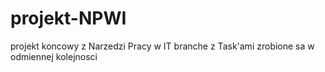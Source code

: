 # projekt-NPWI

projekt koncowy z Narzedzi Pracy w IT
branche z Task'ami zrobione sa w odmiennej kolejnosci
